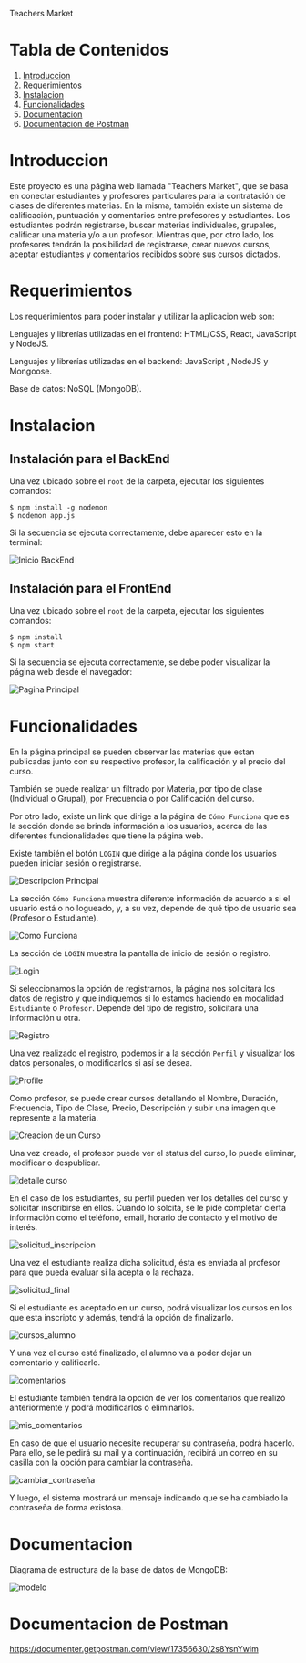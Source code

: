 Teachers Market

# Tabla de Contenidos

1. [Introduccion](#introduccion)
2. [Requerimientos](#requerimientos)
3. [Instalacion](#instalacion)
4. [Funcionalidades](#funcionalidades)
5. [Documentacion](#documentacion)
6. [Documentacion de Postman](#documentacion-de-postman)

# Introduccion
Este proyecto es una página web llamada "Teachers Market", que se basa en conectar estudiantes y profesores particulares para la contratación de clases de diferentes materias. En la misma, también existe un sistema de calificación, puntuación y comentarios entre profesores y estudiantes. 
Los estudiantes podrán registrarse, buscar materias individuales, grupales, calificar una materia y/o a un profesor. Mientras que, por otro lado, los profesores tendrán la posibilidad de registrarse, crear nuevos cursos, aceptar estudiantes y comentarios recibidos sobre sus cursos dictados.

# Requerimientos
Los requerimientos para poder instalar y utilizar la aplicacion web son:

Lenguajes y librerías utilizadas en el frontend: HTML/CSS, React, JavaScript y NodeJS.

Lenguajes y librerías utilizadas en el backend: JavaScript , NodeJS y Mongoose.

Base de datos: NoSQL (MongoDB).

# Instalacion

## Instalación para el BackEnd
Una vez ubicado sobre el `root` de la carpeta, ejecutar los siguientes comandos:
```
$ npm install -g nodemon
$ nodemon app.js
```
Si la secuencia se ejecuta correctamente, debe aparecer esto en la terminal:

![Inicio BackEnd](./img/start_back.png)

## Instalación para el FrontEnd
Una vez ubicado sobre el `root` de la carpeta, ejecutar los siguientes comandos:
```
$ npm install
$ npm start
```
Si la secuencia se ejecuta correctamente, se debe poder visualizar la página web desde el navegador:

![Pagina Principal](./img/Main.png)

# Funcionalidades
En la página principal se pueden observar las materias que estan publicadas junto con su respectivo profesor, la calificación y el precio del curso.

También se puede realizar un filtrado por Materia, por tipo de clase (Individual o Grupal), por Frecuencia o por Calificación del curso.

Por otro lado, existe un link que dirige a la página de `Cómo Funciona` que es la sección donde se brinda información a los usuarios, acerca de las diferentes funcionalidades que tiene la página web.

Existe también el botón `LOGIN` que dirige a la página donde los usuarios pueden iniciar sesión o registrarse.

![Descripcion Principal](./img/descripcion_principal.png)

La sección `Cómo Funciona` muestra diferente información de acuerdo a si el usuario está o no logueado, y, a su vez, depende de qué tipo de usuario sea (Profesor o Estudiante).

![Como Funciona](./img/como_funciona.png)

La sección de `LOGIN` muestra la pantalla de inicio de sesión o registro.

![Login](./img/Login.png)

Si seleccionamos la opción de registrarnos, la página nos solicitará los datos de registro y que indiquemos si lo estamos haciendo en modalidad `Estudiante` o `Profesor`. Depende del tipo de registro, solicitará una información u otra.

![Registro](./img/registro.png)

Una vez realizado el registro, podemos ir a la sección `Perfil` y visualizar los datos personales, o modificarlos si así se desea.

![Profile](./img/profile.png)

Como profesor, se puede crear cursos detallando el Nombre, Duración, Frecuencia, Tipo de Clase, Precio, Descripción y subir una imagen que represente a la materia.

![Creacion de un Curso](./img/creacion_curso.png)

Una vez creado, el profesor puede ver el status del curso, lo puede eliminar, modificar o despublicar.

![detalle curso](./img/detalle_curso.png)

En el caso de los estudiantes, su perfil pueden ver los detalles del curso y solicitar inscribirse en ellos. Cuando lo solcita, se le pide completar cierta información como el teléfono, email, horario de contacto y el motivo de interés.

![solicitud_inscripcion](./img/solicitud_inscripcion.png)

Una vez el estudiante realiza dicha solicitud, ésta es enviada al profesor para que pueda evaluar si la acepta o la rechaza.

![solicitud_final](./img/solicitud_final.png)

Si el estudiante es aceptado en un curso, podrá visualizar los cursos en los que esta inscripto y además, tendrá la opción de finalizarlo.

![cursos_alumno](./img/cursos_alumno.png)

Y una vez el curso esté finalizado, el alumno va a poder dejar un comentario y calificarlo.

![comentarios](./img/comentarios.png)

El estudiante también tendrá la opción de ver los comentarios que realizó anteriormente y podrá modificarlos o eliminarlos.

![mis_comentarios](./img/mis_comentarios.png)

En caso de que el usuario necesite recuperar su contraseña, podrá hacerlo. Para ello, se le pedirá su mail y a continuación, recibirá un correo en su casilla con la opción para cambiar la contraseña.

![cambiar_contraseña](./img/cambiar_contraseña.png)

Y luego, el sistema mostrará un mensaje indicando que se ha cambiado la contraseña de forma existosa.

# Documentacion

Diagrama de estructura de la base de datos de MongoDB:

![modelo](./img/modelo.png)


# Documentacion de Postman

https://documenter.getpostman.com/view/17356630/2s8YsnYwim


